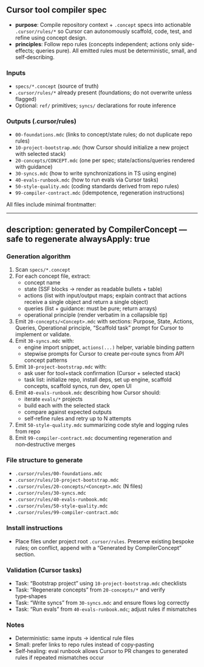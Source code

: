 ## Cursor tool compiler spec

- **purpose**: Compile repository context + `.concept` specs into actionable `.cursor/rules/*` so Cursor can autonomously scaffold, code, test, and refine using concept design.
- **principles**: Follow repo rules (concepts independent; actions only side-effects; queries pure). All emitted rules must be deterministic, small, and self‑describing.

### Inputs

- `specs/*.concept` (source of truth)
- `.cursor/rules/*` already present (foundations; do not overwrite unless flagged)
- Optional: `ref/` primitives; `syncs/` declarations for route inference

### Outputs (.cursor/rules)

- `00-foundations.mdc` (links to concept/state rules; do not duplicate repo rules)
- `10-project-bootstrap.mdc` (how Cursor should initialize a new project with selected stack)
- `20-concepts/CONCEPT.mdc` (one per spec; state/actions/queries rendered with guidance)
- `30-syncs.mdc` (how to write synchronizations in TS using engine)
- `40-evals-runbook.mdc` (how to run evals via Cursor tasks)
- `50-style-quality.mdc` (coding standards derived from repo rules)
- `99-compiler-contract.mdc` (idempotence, regeneration instructions)

All files include minimal frontmatter:

---
description: generated by CompilerConcept — safe to regenerate
alwaysApply: true
---

### Generation algorithm

1) Scan `specs/*.concept`
2) For each concept file, extract:
   - concept name
   - state (SSF blocks → render as readable bullets + table)
   - actions (list with input/output maps; explain contract that actions receive a single object and return a single object)
   - queries (list + guidance: must be pure; return arrays)
   - operational principle (render verbatim in a collapsible tip)
3) Emit `20-concepts/<Concept>.mdc` with sections: Purpose, State, Actions, Queries, Operational principle, “Scaffold task” prompt for Cursor to implement or validate.
4) Emit `30-syncs.mdc` with:
   - engine import snippet, `actions(...)` helper, variable binding pattern
   - stepwise prompts for Cursor to create per‑route syncs from API concept patterns
5) Emit `10-project-bootstrap.mdc` with:
   - ask user for tool+stack confirmation (Cursor + selected stack)
   - task list: initialize repo, install deps, set up engine, scaffold concepts, scaffold syncs, run dev, open UI
6) Emit `40-evals-runbook.mdc` describing how Cursor should:
   - iterate `evals/*` projects
   - build each with the selected stack
   - compare against expected outputs
   - self‑refine rules and retry up to N attempts
7) Emit `50-style-quality.mdc` summarizing code style and logging rules from repo
8) Emit `99-compiler-contract.mdc` documenting regeneration and non‑destructive merges

### File structure to generate

- `.cursor/rules/00-foundations.mdc`
- `.cursor/rules/10-project-bootstrap.mdc`
- `.cursor/rules/20-concepts/<Concept>.mdc` (N files)
- `.cursor/rules/30-syncs.mdc`
- `.cursor/rules/40-evals-runbook.mdc`
- `.cursor/rules/50-style-quality.mdc`
- `.cursor/rules/99-compiler-contract.mdc`

### Install instructions

- Place files under project root `.cursor/rules`. Preserve existing bespoke rules; on conflict, append with a “Generated by CompilerConcept” section.

### Validation (Cursor tasks)

- Task: “Bootstrap project” using `10-project-bootstrap.mdc` checklists
- Task: “Regenerate concepts” from `20-concepts/*` and verify type‑shapes
- Task: “Write syncs” from `30-syncs.mdc` and ensure flows log correctly
- Task: “Run evals” from `40-evals-runbook.mdc`; adjust rules if mismatches

### Notes

- Deterministic: same inputs → identical rule files
- Small: prefer links to repo rules instead of copy‑pasting
- Self‑healing: eval runbook allows Cursor to PR changes to generated rules if repeated mismatches occur

